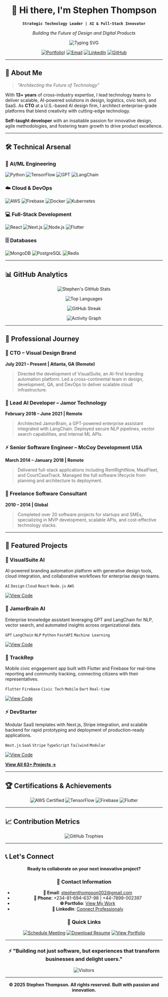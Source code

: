 <!-- Header Section -->
<div align="center">

# 👋 Hi there, I'm Stephen Thompson

**`Strategic Technology Leader | AI & Full-Stack Innovator`**

*Building the Future of Design and Digital Products*

![Typing SVG](https://readme-typing-svg.herokuapp.com?font=Fira+Code&duration=4000&pause=1000&color=7C3AED&center=true&vCenter=true&width=600&lines=13%2B+Years+Experience;63%2B+Projects+Completed;20%2B+Technologies+Mastered;100%25+Client+Satisfaction)

[![Portfolio](https://img.shields.io/badge/🌐_Portfolio-000000?style=for-the-badge&logo=google-chrome&logoColor=white)](https://www.notion.so/Stephen-Thompson-Project-Portfolio-22e37f5817b580cdae34f0bb7c17c222))
[![Email](https://img.shields.io/badge/📧_Email-D14836?style=for-the-badge&logo=gmail&logoColor=white)](mailto:stephenthompson002@gmail.com)
[![LinkedIn](https://img.shields.io/badge/💼_LinkedIn-0077B5?style=for-the-badge&logo=linkedin&logoColor=white)](https://linkedin.com/in/stephenthompson002)
[![GitHub](https://img.shields.io/badge/🐙_GitHub-181717?style=for-the-badge&logo=github&logoColor=white)](https://github.com/Stephenthompson002)

</div>

---

## 🚀 About Me

> *"Architecting the Future of Technology"*

With **13+ years** of cross-industry expertise, I lead technology teams to deliver scalable, AI-powered solutions in design, logistics, civic tech, and SaaS. As **CTO** at a U.S.-based AI design firm, I architect enterprise-grade platforms that blend creativity with cutting-edge technology.

**Self-taught developer** with an insatiable passion for innovative design, agile methodologies, and fostering team growth to drive product excellence.

---

## 🛠️ Technical Arsenal

### **🤖 AI/ML Engineering**
![Python](https://img.shields.io/badge/Python-3776AB?style=for-the-badge&logo=python&logoColor=white)
![TensorFlow](https://img.shields.io/badge/TensorFlow-FF6F00?style=for-the-badge&logo=tensorflow&logoColor=white)
![GPT](https://img.shields.io/badge/GPT-412991?style=for-the-badge&logo=openai&logoColor=white)
![LangChain](https://img.shields.io/badge/LangChain-FF6B35?style=for-the-badge)

### **☁️ Cloud & DevOps**
![AWS](https://img.shields.io/badge/AWS-232F3E?style=for-the-badge&logo=amazon-aws&logoColor=white)
![Firebase](https://img.shields.io/badge/Firebase-FFCA28?style=for-the-badge&logo=firebase&logoColor=black)
![Docker](https://img.shields.io/badge/Docker-2496ED?style=for-the-badge&logo=docker&logoColor=white)
![Kubernetes](https://img.shields.io/badge/Kubernetes-326CE5?style=for-the-badge&logo=kubernetes&logoColor=white)

### **💻 Full-Stack Development**
![React](https://img.shields.io/badge/React-20232A?style=for-the-badge&logo=react&logoColor=61DAFB)
![Next.js](https://img.shields.io/badge/Next.js-000000?style=for-the-badge&logo=next.js&logoColor=white)
![Node.js](https://img.shields.io/badge/Node.js-339933?style=for-the-badge&logo=nodedotjs&logoColor=white)
![Flutter](https://img.shields.io/badge/Flutter-02569B?style=for-the-badge&logo=flutter&logoColor=white)

### **🗄️ Databases**
![MongoDB](https://img.shields.io/badge/MongoDB-47A248?style=for-the-badge&logo=mongodb&logoColor=white)
![PostgreSQL](https://img.shields.io/badge/PostgreSQL-4169E1?style=for-the-badge&logo=postgresql&logoColor=white)
![Redis](https://img.shields.io/badge/Redis-DC382D?style=for-the-badge&logo=redis&logoColor=white)

---

## 📊 GitHub Analytics

<div align="center">

![Stephen's GitHub Stats](https://github-readme-stats.vercel.app/api?username=Stephenthompson002&show_icons=true&theme=radical&hide_border=true&include_all_commits=true&count_private=true)

![Top Languages](https://github-readme-stats.vercel.app/api/top-langs/?username=Stephenthompson002&layout=compact&theme=radical&hide_border=true&langs_count=8)

![GitHub Streak](https://github-readme-streak-stats.herokuapp.com/?user=Stephenthompson002&theme=radical&hide_border=true)

![Activity Graph](https://github-readme-activity-graph.vercel.app/graph?username=Stephenthompson002&theme=react-dark&bg_color=000000&hide_border=true&area=true)

</div>

---

## 💼 Professional Journey

### **👑 CTO** – Visual Design Brand
**July 2021 – Present | Atlanta, GA (Remote)**
> Directed the development of VisualSuite, an AI-first branding automation platform. Led a cross-continental team in design, development, QA, and DevOps to deliver scalable cloud infrastructure.

### **🧠 Lead AI Developer** – Jamor Technology  
**February 2018 – June 2021 | Remote**
> Architected JamorBrain, a GPT-powered enterprise assistant integrated with LangChain. Deployed secure NLP pipelines, vector search capabilities, and internal ML APIs.

### **⚡ Senior Software Engineer** – McCoy Development USA
**March 2014 – January 2018 | Remote**
> Delivered full-stack applications including RentRightNow, MealFleet, and CourtCaseTrack. Managed the full software lifecycle from planning and architecture to deployment.

### **🚀 Freelance Software Consultant**
**2010 – 2014 | Global**
> Completed over 20 software projects for startups and SMEs, specializing in MVP development, scalable APIs, and cost-effective technology stacks.

---

## 🎯 Featured Projects

### **🤖 VisualSuite AI**
AI-powered branding automation platform with generative design tools, cloud integration, and collaborative workflows for enterprise design teams.

`AI` `Design` `Cloud` `React` `Node.js` `AWS`

[![View Code](https://img.shields.io/badge/View_Code-000000?style=for-the-badge&logo=github&logoColor=white)](https://github.com/Stephenthompson002/visualsuite-ai)

### **🧠 JamorBrain AI**
Enterprise knowledge assistant leveraging GPT and LangChain for NLP, vector search, and automated insights across organizational data.

`GPT` `LangChain` `NLP` `Python` `FastAPI` `Machine Learning`

[![View Code](https://img.shields.io/badge/View_Code-000000?style=for-the-badge&logo=github&logoColor=white)](https://github.com/Stephenthompson002/jamorbrain-ai)

### **📱 TrackRep**
Mobile civic engagement app built with Flutter and Firebase for real-time reporting and community tracking, connecting citizens with their representatives.

`Flutter` `Firebase` `Civic Tech` `Mobile` `Dart` `Real-time`

[![View Code](https://img.shields.io/badge/View_Code-000000?style=for-the-badge&logo=github&logoColor=white)](https://github.com/Stephenthompson002/trackrep)

### **⚡ DevStarter**
Modular SaaS templates with Next.js, Stripe integration, and scalable backend for rapid prototyping and deployment of production-ready applications.

`Next.js` `SaaS` `Stripe` `TypeScript` `Tailwind` `Modular`

[![View Code](https://img.shields.io/badge/View_Code-000000?style=for-the-badge&logo=github&logoColor=white)](https://github.com/Stephenthompson002/devstarter)

**[View All 63+ Projects →](https://github.com/Stephenthompson002?tab=repositories)**

---

## 🏆 Certifications & Achievements

<div align="center">

![AWS Certified](https://img.shields.io/badge/AWS_Certified_Solutions_Architect-FF9900?style=for-the-badge&logo=amazonaws&logoColor=white)
![TensorFlow](https://img.shields.io/badge/TensorFlow_Developer_Certificate-FF6F00?style=for-the-badge&logo=tensorflow&logoColor=white)
![Firebase](https://img.shields.io/badge/Firebase_Advanced_Developer-FFCA28?style=for-the-badge&logo=firebase&logoColor=black)
![Flutter](https://img.shields.io/badge/Flutter_&_Dart_Mastery-02569B?style=for-the-badge&logo=flutter&logoColor=white)

</div>

---

## 📈 Contribution Metrics

<div align="center">

![GitHub Trophies](https://github-profile-trophy.vercel.app/?username=Stephenthompson002&theme=radical&no-frame=true&margin-w=15&margin-h=15&row=2&column=4)

</div>

---

## 📞 Let's Connect

<div align="center">

**Ready to collaborate on your next innovative project?**

### **💌 Contact Information**

- **📧 Email**: [stephenthompson002@gmail.com](mailto:stephenthompson002@gmail.com)
- **📱 Phone**: +234-81-694-637-98 | +44-7899-002397
- **🌐 Portfolio**: [View My Work](https://your-portfolio-link.com)
- **💼 LinkedIn**: [Connect Professionaly](https://linkedin.com/in/your-profile)

### **🚀 Quick Links**

[![Schedule Meeting](https://img.shields.io/badge/Schedule_Meeting-7C3AED?style=for-the-badge&logo=google-meet&logoColor=white)](https://calendly.com/your-calendly)
[![Download Resume](https://img.shields.io/badge/Download_Resume-00C853?style=for-the-badge&logo=adobeacrobatreader&logoColor=white)](https://your-portfolio-link.com/resume.pdf)
[![View Portfolio](https://img.shields.io/badge/View_Portfolio-000000?style=for-the-badge&logo=google-chrome&logoColor=white)](https://your-portfolio-link.com)

</div>

---

<div align="center">

### ⚡ **"Building not just software, but experiences that transform businesses and delight users."**

![Visitors](https://komarev.com/ghpvc/?username=Stephenthompson002&color=7C3AED&style=for-the-badge&label=PROFILE+VIEWS)

---

**© 2025 Stephen Thompson. All rights reserved. Built with passion and innovation.**

</div>
